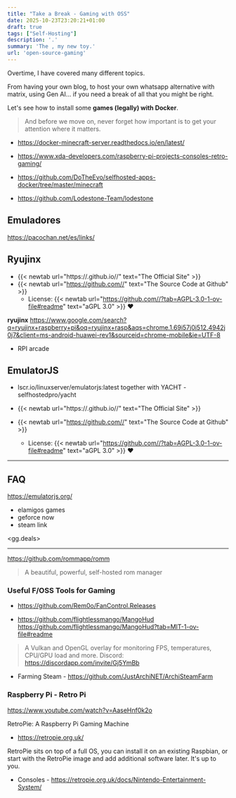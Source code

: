 ```yaml
---
title: "Take a Break - Gaming with OSS"
date: 2025-10-23T23:20:21+01:00
draft: true
tags: ["Self-Hosting"]
description: '.'
summary: 'The , my new toy.'
url: 'open-source-gaming'
---
```


Overtime, I have covered many different topics.

From having your own blog, to host your own whatsapp alternative with matrix, using Gen AI... if you need a break of all that you might be right.

Let's see how to install some **games (legally) with Docker**.

> And before we move on, never forget how important is to get your attention where it matters.

* https://docker-minecraft-server.readthedocs.io/en/latest/
* https://www.xda-developers.com/raspberry-pi-projects-consoles-retro-gaming/

* https://github.com/DoTheEvo/selfhosted-apps-docker/tree/master/minecraft
* https://github.com/Lodestone-Team/lodestone

## Emuladores

https://pacochan.net/es/links/


## Ryujinx

* {{< newtab url="https://.github.io//" text="The  Official Site" >}}
* {{< newtab url="https://github.com//" text="The  Source Code at Github" >}}
    * License: {{< newtab url="https://github.com//?tab=AGPL-3.0-1-ov-file#readme" text="aGPL 3.0" >}} ❤️

**ryujinx** 
    <https://www.google.com/search?q=ryujinx+raspberry+pi&oq=ryujinx+rasp&aqs=chrome.1.69i57j0i512.4942j0j7&client=ms-android-huawei-rev1&sourceid=chrome-mobile&ie=UTF-8>

* RPI arcade

## EmulatorJS

* lscr.io/linuxserver/emulatorjs:latest
    together with YACHT - selfhostedpro/yacht

* {{< newtab url="https://.github.io//" text="The  Official Site" >}}
* {{< newtab url="https://github.com//" text="The  Source Code at Github" >}}
    * License: {{< newtab url="https://github.com//?tab=AGPL-3.0-1-ov-file#readme" text="aGPL 3.0" >}} ❤️


---


## FAQ

https://emulatorjs.org/

* elamigos games
* geforce now
* steam link

<gg.deals>

---




https://github.com/rommapp/romm

>  A beautiful, powerful, self-hosted rom manager 

### Useful F/OSS Tools for Gaming

* https://github.com/Rem0o/FanControl.Releases

* https://github.com/flightlessmango/MangoHud
https://github.com/flightlessmango/MangoHud?tab=MIT-1-ov-file#readme

> A Vulkan and OpenGL overlay for monitoring FPS, temperatures, CPU/GPU load and more. Discord: https://discordapp.com/invite/Gj5YmBb

* Farming Steam - https://github.com/JustArchiNET/ArchiSteamFarm

### Raspberry Pi - Retro Pi

https://www.youtube.com/watch?v=AaseHnf0k2o

RetroPie: A Raspberry Pi Gaming Machine


* https://retropie.org.uk/

RetroPie sits on top of a full OS, you can install it on an existing Raspbian, or start with the RetroPie image and add additional software later. It's up to you.

* Consoles - https://retropie.org.uk/docs/Nintendo-Entertainment-System/